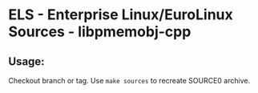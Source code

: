 # ELS - Enterprise Linux/EuroLinux Sources - libpmemobj-cpp
 
## Usage:
  Checkout branch or tag. Use `make sources` to recreate  SOURCE0 archive.
